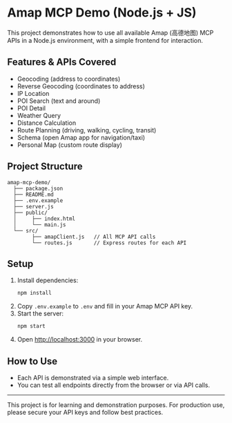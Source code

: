 # Amap MCP Demo (Node.js + JS)

This project demonstrates how to use all available Amap (高德地图) MCP APIs in a Node.js environment, with a simple frontend for interaction.

## Features & APIs Covered
- Geocoding (address to coordinates)
- Reverse Geocoding (coordinates to address)
- IP Location
- POI Search (text and around)
- POI Detail
- Weather Query
- Distance Calculation
- Route Planning (driving, walking, cycling, transit)
- Schema (open Amap app for navigation/taxi)
- Personal Map (custom route display)

## Project Structure
```
amap-mcp-demo/
  ├── package.json
  ├── README.md
  ├── .env.example
  ├── server.js
  ├── public/
  │     ├── index.html
  │     └── main.js
  └── src/
        ├── amapClient.js   // All MCP API calls
        └── routes.js       // Express routes for each API
```

## Setup
1. Install dependencies:
   ```bash
   npm install
   ```
2. Copy `.env.example` to `.env` and fill in your Amap MCP API key.
3. Start the server:
   ```bash
   npm start
   ```
4. Open [http://localhost:3000](http://localhost:3000) in your browser.

## How to Use
- Each API is demonstrated via a simple web interface.
- You can test all endpoints directly from the browser or via API calls.

---

This project is for learning and demonstration purposes. For production use, please secure your API keys and follow best practices.